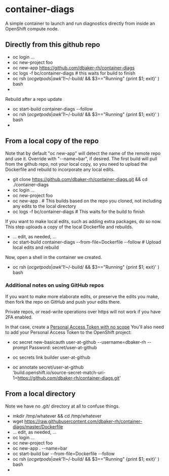 # container-diags

A simple container to launch and run diagnostics directly from inside an OpenShift compute node.


## Directly from this github repo

* oc login ...
* oc new-project foo
* oc new-app https://github.com/dbaker-rh/container-diags
* oc logs -f bc/container-diags # this waits for build to finish
* oc rsh $( oc get pods | awk '$1!~/-build/ && $3=="Running" {print $1; exit}' ) bash
*

Rebuild after a repo update

* oc start-build container-diags --follow
* oc rsh $( oc get pods | awk '$1!~/-build/ && $3=="Running" {print $1; exit}' ) bash
*


## From a local copy of the repo

Note that by default "oc new-app" will detect the name of the remote repo and use it.  Override with "--name=bar", if desired.  The first build will pull from the github repo, not your local copy, so you need to upload the Dockerfile and rebuild to incorporate any local edits.

* git clone https://github.com/dbaker-rh/container-diags.git && cd ./container-diags
* oc login ...
* oc new-project foo
* oc new-app .   # This builds based on the repo you cloned, not including any edits to the local directory
* oc logs -f bc/container-diags   # This waits for the build to finish

If you want to make local edits, such as adding extra packages, do so now.  This step uploads a copy of the local Dockerfile and rebuilds.

* ... edit, as needed, ...
* oc start-build container-diags --from-file=Dockerfile --follow   # Upload local edits and rebuild

Now, open a shell in the container we created.

* oc rsh $( oc get pods | awk '$1!~/-build/ && $3=="Running" {print $1; exit}' ) bash


### Additional notes on using GitHub repos

If you want to make more elaborate edits, or preserve the edits you make, then fork the repo on GitHub and push your edits there.

Private repos, or read-write operations over https will not work if you have 2FA enabled.

In that case, create a [Personal Access Token with no scope](https://developer.github.com/apps/building-oauth-apps/understanding-scopes-for-oauth-apps/)
You'll also need to add your Personal Access Token to the OpenShift project:

* oc secret new-basicauth user-at-github --username=dbaker-rh --prompt
Password:
secret/user-at-github

* oc secrets link builder user-at-github
* oc annotate secret/user-at-github \
    'build.openshift.io/source-secret-match-uri-1=https://github.com/dbaker-rh/container-diags.git'


## From a local directory

Note we have no .git/ directory at all to confuse things.

* mkdir /tmp/whatever && cd /tmp/whatever
* wget https://raw.githubusercontent.com/dbaker-rh/container-diags/master/Dockerfile
* ... edit, as needed, ...
* oc login ...
* oc new-project foo
* oc new-app . --name=bar
* oc start-build bar --from-file=Dockerfile --follow
* oc rsh $( oc get pods | awk '$1!~/-build/ && $3=="Running" {print $1; exit}' ) bash
*



